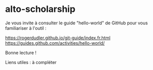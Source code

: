 # alto-scholarship

Je vous invite à consulter le guide "hello-world" de GitHub pour vous familiariser à l'outil :

https://rogerdudler.github.io/git-guide/index.fr.html
https://guides.github.com/activities/hello-world/

Bonne lecture !

Liens utiles : à compléter
